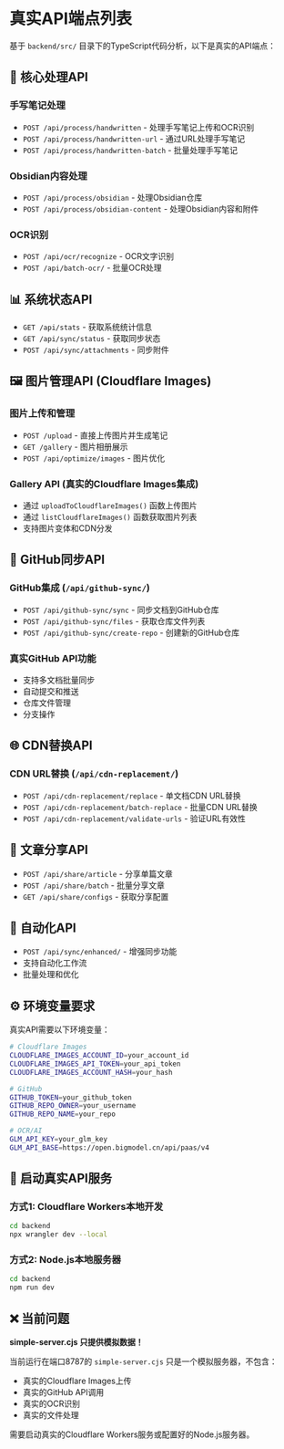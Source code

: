 # 真实API端点列表

基于 `backend/src/` 目录下的TypeScript代码分析，以下是真实的API端点：

## 🔧 核心处理API

### 手写笔记处理
- `POST /api/process/handwritten` - 处理手写笔记上传和OCR识别
- `POST /api/process/handwritten-url` - 通过URL处理手写笔记
- `POST /api/process/handwritten-batch` - 批量处理手写笔记

### Obsidian内容处理
- `POST /api/process/obsidian` - 处理Obsidian仓库
- `POST /api/process/obsidian-content` - 处理Obsidian内容和附件

### OCR识别
- `POST /api/ocr/recognize` - OCR文字识别
- `POST /api/batch-ocr/` - 批量OCR处理

## 📊 系统状态API

- `GET /api/stats` - 获取系统统计信息
- `GET /api/sync/status` - 获取同步状态
- `POST /api/sync/attachments` - 同步附件

## 🖼️ 图片管理API (Cloudflare Images)

### 图片上传和管理
- `POST /upload` - 直接上传图片并生成笔记
- `GET /gallery` - 图片相册展示
- `POST /api/optimize/images` - 图片优化

### Gallery API (真实的Cloudflare Images集成)
- 通过 `uploadToCloudflareImages()` 函数上传图片
- 通过 `listCloudflareImages()` 函数获取图片列表
- 支持图片变体和CDN分发

## 🔄 GitHub同步API

### GitHub集成 (`/api/github-sync/`)
- `POST /api/github-sync/sync` - 同步文档到GitHub仓库
- `POST /api/github-sync/files` - 获取仓库文件列表
- `POST /api/github-sync/create-repo` - 创建新的GitHub仓库

### 真实GitHub API功能
- 支持多文档批量同步
- 自动提交和推送
- 仓库文件管理
- 分支操作

## 🌐 CDN替换API

### CDN URL替换 (`/api/cdn-replacement/`)
- `POST /api/cdn-replacement/replace` - 单文档CDN URL替换
- `POST /api/cdn-replacement/batch-replace` - 批量CDN URL替换
- `POST /api/cdn-replacement/validate-urls` - 验证URL有效性

## 📝 文章分享API

- `POST /api/share/article` - 分享单篇文章
- `POST /api/share/batch` - 批量分享文章
- `GET /api/share/configs` - 获取分享配置

## 🤖 自动化API

- `POST /api/sync/enhanced/` - 增强同步功能
- 支持自动化工作流
- 批量处理和优化

## ⚙️ 环境变量要求

真实API需要以下环境变量：

```bash
# Cloudflare Images
CLOUDFLARE_IMAGES_ACCOUNT_ID=your_account_id
CLOUDFLARE_IMAGES_API_TOKEN=your_api_token
CLOUDFLARE_IMAGES_ACCOUNT_HASH=your_hash

# GitHub
GITHUB_TOKEN=your_github_token
GITHUB_REPO_OWNER=your_username
GITHUB_REPO_NAME=your_repo

# OCR/AI
GLM_API_KEY=your_glm_key
GLM_API_BASE=https://open.bigmodel.cn/api/paas/v4
```

## 🚀 启动真实API服务

### 方式1: Cloudflare Workers本地开发
```bash
cd backend
npx wrangler dev --local
```

### 方式2: Node.js本地服务器
```bash
cd backend
npm run dev
```

## ❌ 当前问题

**simple-server.cjs 只提供模拟数据！**

当前运行在端口8787的 `simple-server.cjs` 只是一个模拟服务器，不包含：
- 真实的Cloudflare Images上传
- 真实的GitHub API调用
- 真实的OCR识别
- 真实的文件处理

需要启动真实的Cloudflare Workers服务或配置好的Node.js服务器。